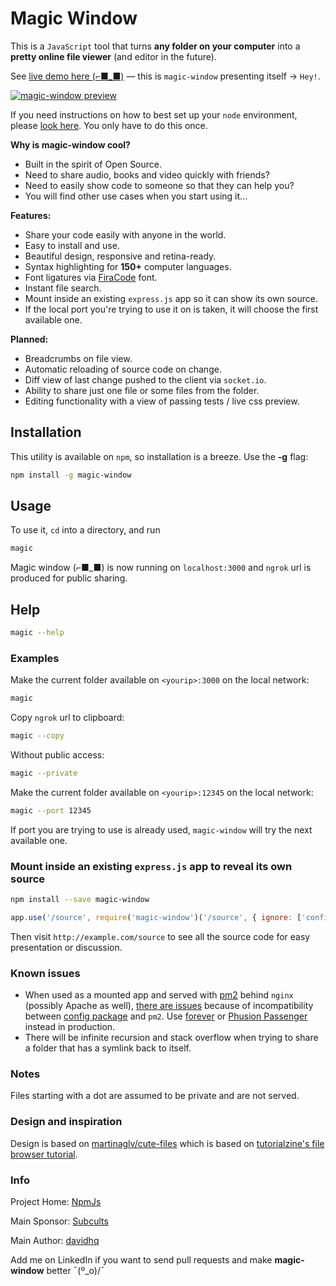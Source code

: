 # Magic Window

This is a `JavaScript` tool that turns **any folder on your computer** into a **pretty online file viewer** (and editor in the future).

See [live demo here (⌐■_■)](https://magic.uniqpath.com) — this is `magic-window` presenting itself → `Hey!`.

[![magic-window preview](http://cdn.tutorialzine.com/wp-content/uploads/2014/09/file-and-folder-grid.jpg)](https://demo.magic-window.io)

If you need instructions on how to best set up your `node` environment, please [look here](https://subcults.com/wiki/Code-Collaboration.pdf). You only have to do this once.

**Why is magic-window cool?**

* Built in the spirit of Open Source.
* Need to share audio, books and video quickly with friends?
* Need to easily show code to someone so that they can help you?
* You will find other use cases when you start using it...

**Features:**

* Share your code easily with anyone in the world.
* Easy to install and use.
* Beautiful design, responsive and retina-ready.
* Syntax highlighting for **150+** computer languages.
* Font ligatures via [FiraCode](https://github.com/tonsky/FiraCode) font.
* Instant file search.
* Mount inside an existing `express.js` app so it can show its own source.
* If the local port you're trying to use it on is taken, it will choose the first available one.

**Planned:**

* Breadcrumbs on file view.
* Automatic reloading of source code on change.
* Diff view of last change pushed to the client via `socket.io`.
* Ability to share just one file or some files from the folder.
* Editing functionality with a view of passing tests / live css preview.

## Installation

This utility is available on `npm`, so installation is a breeze. Use the **-g** flag:

```bash
npm install -g magic-window
```

## Usage

To use it, `cd` into a directory, and run

```bash
magic
```

Magic window (⌐■_■) is now running on `localhost:3000` and `ngrok` url is produced for public sharing.

## Help

```bash
magic --help
```

### Examples

Make the current folder available on `<yourip>:3000` on the local network:

```bash
magic
```

Copy `ngrok` url to clipboard:

```bash
magic --copy
```

Without public access:

```bash
magic --private
```

Make the current folder available on `<yourip>:12345` on the local network:

```bash
magic --port 12345
```

If port you are trying to use is already used, `magic-window` will try the next available one.

### Mount inside an existing `express.js` app to reveal its own source

```bash
npm install --save magic-window
```

```javascript
app.use('/source', require('magic-window')('/source', { ignore: ['config'] }))
```

Then visit `http://example.com/source` to see all the source code for easy presentation or discussion.

### Known issues

* When used as a mounted app and served with [pm2](https://www.npmjs.com/package/pm2) behind `nginx` (possibly Apache as well), [there are issues](http://serverfault.com/questions/766280/nginx-proxy-pass-cannot-fetch-assets) because of incompatibility between [config package](https://www.npmjs.com/package/config) and `pm2`. Use [forever](https://www.npmjs.com/package/forever) or [Phusion Passenger](https://github.com/phusion/passenger/wiki/Phusion-Passenger:-Node.js-tutorial) instead in production.
* There will be infinite recursion and stack overflow when trying to share a folder that has a symlink back to itself.

### Notes

Files starting with a dot are assumed to be private and are not served.

### Design and inspiration

Design is based on [martinaglv/cute-files](https://github.com/martinaglv/cute-files) which is based on [tutorialzine's file browser tutorial](http://tutorialzine.com/2014/09/cute-file-browser-jquery-ajax-php/).

### Info

Project Home: [NpmJs](https://www.npmjs.com/package/magic-window)

Main Sponsor: [Subcults](https://subcults.com)

Main Author: [davidhq](https://davidkrmpotic.com)

Add me on LinkedIn if you want to send pull requests and make **magic-window** better ¯\(º_o)/¯
